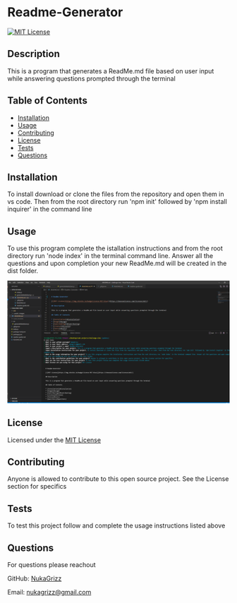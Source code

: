# Readme-Generator

  [![MIT License](https://img.shields.io/badge/License-MIT-blue)](https://choosealicense.com/licenses/mit/)
  
  ## Description 

  This is a program that generates a ReadMe.md file based on user input while answering questions prompted through the terminal
  
  ## Table of Contents
  
  * [Installation](#installation)
  * [Usage](#usage)
  * [Contributing](#Contributing)
  * [License](#license)
  * [Tests](#tests)
  * [Questions](#questions)
  
  ## Installation
  
  To install download or clone the files from the repository and open them in vs code. Then from the root directory run 'npm init' followed by 'npm install inquirer' in the command line
  
  ## Usage 
  
  To use this program complete the istallation instructions and from the root directory run 'node index' in the terminal command line. Answer all the questions and upon completion your new ReadMe.md will be created in the dist folder.
  
  ![alt text](./assets/images/screenshot.png)
  
  ## License
  
  Licensed under the [MIT License](https://choosealicense.com/licenses/mit/)
  
  ## Contributing
  
  Anyone is allowed to contribute to this open source project. See the License section for specifics
  
  ## Tests
  
  To test this project follow and complete the usage instructions listed above

  ## Questions

  For questions please reachout

  GitHub: [NukaGrizz](https://github.com/NukaGrizz)

  Email: nukagrizz@gmail.com